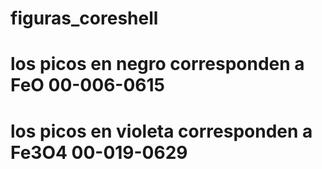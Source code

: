 # figuras_coreshell

# los picos en negro corresponden a FeO       00-006-0615
# los picos en violeta corresponden a Fe3O4   00-019-0629

